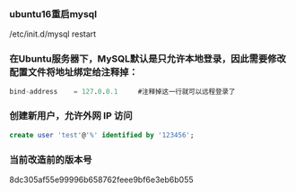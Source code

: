 ### ubuntu16重启mysql
/etc/init.d/mysql restart
### 在Ubuntu服务器下，MySQL默认是只允许本地登录，因此需要修改配置文件将地址绑定给注释掉：
``` sql
bind-address    = 127.0.0.1     #注释掉这一行就可以远程登录了  
```
### 创建新用户，允许外网 IP 访问
``` sql
create user 'test'@'%' identified by '123456';
```

### 当前改造前的版本号
8dc305af55e99996b658762feee9bf6e3eb6b055